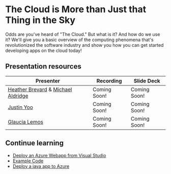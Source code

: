 # The Cloud is More than Just that Thing in the Sky

Odds are you've heard of "The Cloud." But what is it? And how do we use it? We'll give you a basic overview of the computing phenomena that's revolutionized the software industry and show you how you can get started developing apps on the cloud today!

## Presentation resources

| Presenter | Recording | Slide Deck |
| - | - | - |
| [Heather Brevard](https://www.linkedin.com/in/heatherbrevard/) & [Michael Aldridge](https://www.linkedin.com/in/mdaldridge95/)| Coming Soon! | Coming Soon! |
| [Justin Yoo](https://twitter.com/justinchronicle) | Coming Soon! | Coming Soon! |
| [Glaucia Lemos](https://twitter.com/glaucia_lemos86) | Coming Soon! | Coming Soon! |

## Continue learning

- [Deploy an Azure Webapp from Visual Studio](https://docs.microsoft.com/visualstudio/deployment/quickstart-deploy-to-azure?view=vs-2019)
- [Example Code](https://github.com/hbcountry/TEALS-Demo-WebApp)
- [Deploy a java app to Azure](https://docs.microsoft.com/azure/app-service/quickstart-java?tabs=javase&pivots=platform-linux)
